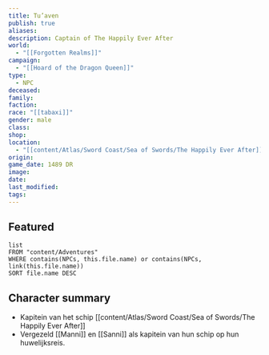 ```yaml
---
title: Tu’aven
publish: true
aliases: 
description: Captain of The Happily Ever After
world:
  - "[[Forgotten Realms]]"
campaign:
  - "[[Hoard of the Dragon Queen]]"
type:
  - NPC
deceased: 
family: 
faction: 
race: "[[tabaxi]]"
gender: male
class: 
shop: 
location:
  - "[[content/Atlas/Sword Coast/Sea of Swords/The Happily Ever After]]"
origin: 
game_date: 1489 DR
image: 
date: 
last_modified: 
tags: 
---
```

## Featured
```dataview
list
FROM "content/Adventures"
WHERE contains(NPCs, this.file.name) or contains(NPCs, link(this.file.name))
SORT file.name DESC
```
## Character summary
- Kapitein van het schip [[content/Atlas/Sword Coast/Sea of Swords/The Happily Ever After]]
- Vergezeld [[Manni]] en [[Sanni]] als kapitein van hun schip op hun huwelijksreis.
